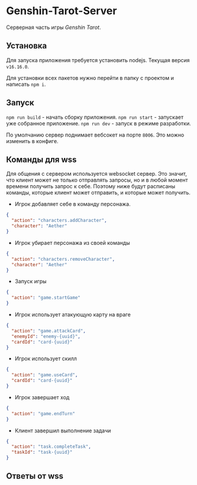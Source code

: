 # Genshin-Tarot-Server

Серверная часть игры _Genshin Tarot_.

## Установка

Для запуска приложения требуется установить nodejs. Текущая версия `v16.16.0`.

Для установки всех пакетов нужно перейти в папку с проектом и написать `npm i`.

## Запуск

`npm run build` - начать сборку приложения.
`npm run start` - запускает уже собранное приложение.
`npm run dev` - запуск в режиме разработки.

По умолчанию сервер поднимает вебсокет на порте `8006`. Это можно изменить в конфиге.

## Команды для wss

Для общения с сервером используется websocket сервер. Это значит, что клиент может не только отправлять запросы, но и в любой момент времени получить запрос к себе. Поэтому ниже будут расписаны команды, которые клиент может отправить, и которые может получить.

- Игрок добавляет себе в команду персонажа.

```json
{
  "action": "characters.addCharacter",
  "character": "Aether"
}
```

- Игрок убирает персонажа из своей команды

```json
{
  "action": "characters.removeCharacter",
  "character": "Aether"
}
```

- Запуск игры

```json
{
  "action": "game.startGame"
}
```

- Игрок использует атакующую карту на враге

```json
{
  "action": "game.attackCard",
  "enemyId": "enemy-{uuid}",
  "cardId": "card-{uuid}"
}
```

- Игрок использует скилл

```json
{
  "action": "game.useCard",
  "cardId": "card-{uuid}"
}
```

- Игрок завершает ход

```json
{
  "action": "game.endTurn"
}
```

- Клиент завершил выполнение задачи

```json
{
  "action": "task.completeTask",
  "taskId": "task-{uuid}"
}
```

## Ответы от wss
